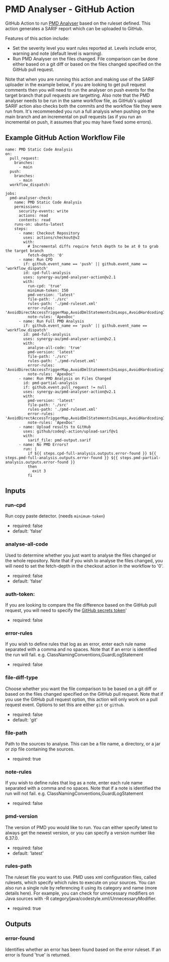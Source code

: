 # PMD Analyser - GitHub Action

GitHub Action to run [PMD Analyser](https://pmd.github.io/) based on the ruleset defined. This action generates a SARIF report which can be uploaded to GitHub.

Features of this action include:

- Set the severity level you want rules reported at. Levels include error, warning and note (default level is warning).
- Run PMD Analyser on the files changed. File comparison can be done either based on a git diff or based on the files changed specified on the GitHub pull request.

Note that when you are running this action and making use of the SARIF uploader in the example below, if you are looking to get pull request comments then you will need to run the analyser on push events for the target branch that pull requests are targetting. Also note that the PMD analyser needs to be run in the same workflow file, as GitHub's upload SARIF action also checks both the commits and the workflow file they were run from. It's recommended you run a full analysis when pushing on the main branch and an incremental on pull requests (as if you run an incremental on push, it assumes that you may have fixed some errors).

## Example GitHub Action Workflow File
```
name: PMD Static Code Analysis
on:
  pull_request:
    branches:
      - main
  push:
    branches:
      - main
  workflow_dispatch:

jobs:
  pmd-analyser-check:
    name: PMD Static Code Analysis
    permissions:
      security-events: write
      actions: read
      contents: read
    runs-on: ubuntu-latest
    steps:
      - name: Checkout Repository
        uses: actions/checkout@v2
        with:
          # Incremental diffs require fetch depth to be at 0 to grab the target branch
          fetch-depth: '0'
      - name: Run CPD
        if: github.event_name == 'push' || github.event_name == 'workflow_dispatch'
        id: cpd-full-analysis
        uses: synergy-au/pmd-analyser-action@v2.1
        with:
          run-cpd: 'true'
          minimum-token: 150
          pmd-version: 'latest'
          file-path: './src'
          rules-path: './pmd-ruleset.xml'
          error-rules: 'AvoidDirectAccessTriggerMap,AvoidDmlStatementsInLoops,AvoidHardcodingId'
          note-rules: 'ApexDoc'
      - name: Run Full PMD Analysis
        if: github.event_name == 'push' || github.event_name == 'workflow_dispatch'
        id: pmd-full-analysis
        uses: synergy-au/pmd-analyser-action@v2.1
        with:
          analyse-all-code: 'true'
          pmd-version: 'latest'
          file-path: './src'
          rules-path: './pmd-ruleset.xml'
          error-rules: 'AvoidDirectAccessTriggerMap,AvoidDmlStatementsInLoops,AvoidHardcodingId'
          note-rules: 'ApexDoc'
      - name: Run PMD Analysis on Files Changed
        id: pmd-partial-analysis
        if: github.event.pull_request != null
        uses: synergy-au/pmd-analyser-action@v2.1
        with:
          pmd-version: 'latest'
          file-path: './src'
          rules-path: './pmd-ruleset.xml'
          error-rules: 'AvoidDirectAccessTriggerMap,AvoidDmlStatementsInLoops,AvoidHardcodingId'
          note-rules: 'ApexDoc'
      - name: Upload results to GitHub
        uses: github/codeql-action/upload-sarif@v1
        with:
          sarif_file: pmd-output.sarif
      - name: No PMD Errors?
        run: |
          if ${{ steps.cpd-full-analysis.outputs.error-found }} ${{ steps.pmd-full-analysis.outputs.error-found }} ${{ steps.pmd-partial-analysis.outputs.error-found }}
          then
            exit 3
          fi
```

## Inputs

### run-cpd
Run copy paste detector. (needs `minimum-token`)
-   required: false
-   default: 'false'

### analyse-all-code

Used to determine whether you just want to analyse the files changed or the whole repository. Note that if you wish to analyse the files changed, you will need to set the fetch-depth in the checkout action in the workflow to '0'.

-   required: false
-   default: 'false'

### auth-token:
If you are looking to compare the file difference based on the GitHub pull request, you will need to specify the [GitHub secrets token](https://docs.github.com/en/actions/reference/authentication-in-a-workflow)'
    
-   required: false

### error-rules

If you wish to define rules that log as an error, enter each rule name separated with a comma and no spaces. Note that if an error is identified the run will fail. e.g. ClassNamingConventions,GuardLogStatement

-   required: false

### file-diff-type

Choose whether you want the file comparison to be based on a git diff or based on the files changed specified on the GitHub pull request. Note that if you use the GitHub pull request option, this action will only work on a pull request event. Options to set this are either `git` or `github`.
   
-   required: false
-   default: 'git'

### file-path

Path to the sources to analyse. This can be a file name, a directory, or a jar or zip file containing the sources.

-   required: true

### note-rules

If you wish to define rules that log as a note, enter each rule name separated with a comma and no spaces. Note that if a note is identified the run will not fail. e.g. ClassNamingConventions,GuardLogStatement

-   required: false

### pmd-version

The version of PMD you would like to run. You can either specify latest to always get the newest version, or you can specify a version number like 6.37.0.

-   required: false
-   default: 'latest'

### rules-path

The ruleset file you want to use. PMD uses xml configuration files, called rulesets, which specify which rules to execute on your sources. You can also run a single rule by referencing it using its category and name (more details here). For example, you can check for unnecessary modifiers on Java sources with -R category/java/codestyle.xml/UnnecessaryModifier.

-   required: true

## Outputs

### error-found

Identifies whether an error has been found based on the error ruleset. If an error is found 'true' is returned.

